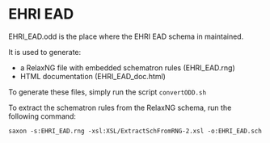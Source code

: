 # EHRI EAD

EHRI_EAD.odd is the place where the EHRI EAD schema in maintained.

It is used to generate:
* a RelaxNG file with embedded schematron rules (EHRI_EAD.rng)
* HTML documentation (EHRI_EAD_doc.html)


To generate these files, simply run the script `convertODD.sh`


To extract the schematron rules from the RelaxNG schema, run the following command:

```
saxon -s:EHRI_EAD.rng -xsl:XSL/ExtractSchFromRNG-2.xsl -o:EHRI_EAD.sch

```

